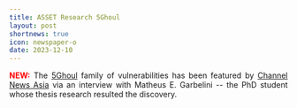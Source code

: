 ```yaml
---
title: ASSET Research 5Ghoul
layout: post
shortnews: true
icon: newspaper-o
date: 2023-12-10
---
```

<p style="text-align:justify">
<font color="red"><b>NEW:</b></font>
The <a href="https://www.5ghoul.com">5Ghoul</a> family of vulnerabilities has been featured by <a href="https://www.youtube.com/watch?v=F4A53ClXlkY">Channel News Asia</a> 
via an interview with Matheus E. Garbelini -- the PhD student whose thesis research resulted the discovery. 
</p>


